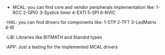 - MCAL:
you can find core and vendor peripherals implementation like:
1-RCC
2-GPIO
3-Systick timer
4-EXTI
5-SPI
6-NVIC

-HAL:
you can find drivers for components like:
1-STP
2-TFT
3-LedMatrix
4-IR

-LIB:
Libraries like BITMATH and Standrd types

-APP:
Just a testing for the implemented MCAL drivers






